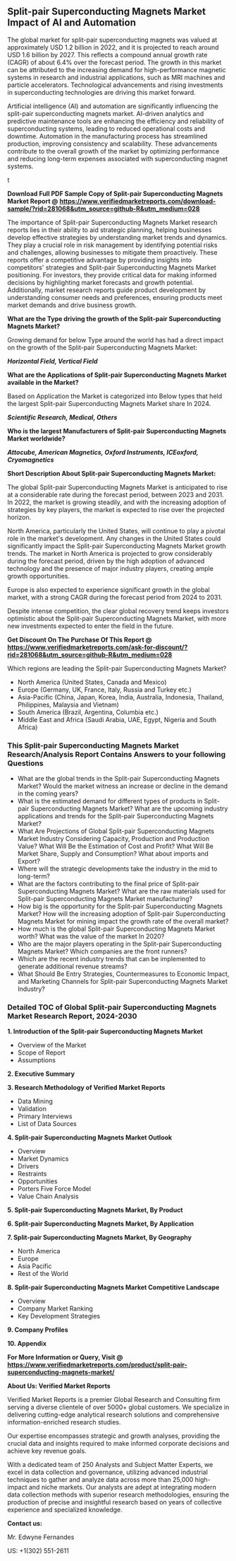<h2>Split-pair Superconducting Magnets Market Impact of AI and Automation</h2><p>The global market for split-pair superconducting magnets was valued at approximately USD 1.2 billion in 2022, and it is projected to reach around USD 1.6 billion by 2027. This reflects a compound annual growth rate (CAGR) of about 6.4% over the forecast period. The growth in this market can be attributed to the increasing demand for high-performance magnetic systems in research and industrial applications, such as MRI machines and particle accelerators. Technological advancements and rising investments in superconducting technologies are driving this market forward.</p><p>Artificial intelligence (AI) and automation are significantly influencing the split-pair superconducting magnets market. AI-driven analytics and predictive maintenance tools are enhancing the efficiency and reliability of superconducting systems, leading to reduced operational costs and downtime. Automation in the manufacturing process has streamlined production, improving consistency and scalability. These advancements contribute to the overall growth of the market by optimizing performance and reducing long-term expenses associated with superconducting magnet systems.</p>t</p><p id="" class=""><strong>Download Full PDF Sample Copy of Split-pair Superconducting Magnets Market Report @ <a href="https://www.verifiedmarketreports.com/download-sample/?rid=281068&utm_source=github-R&utm_medium=028" target="_blank">https://www.verifiedmarketreports.com/download-sample/?rid=281068&utm_source=github-R&utm_medium=028</a></strong></p><p>The importance of&nbsp;Split-pair Superconducting Magnets Market research reports lies in their ability to aid strategic planning, helping businesses develop effective strategies by understanding market trends and dynamics. They play a crucial role in risk management by identifying potential risks and challenges, allowing businesses to mitigate them proactively. These reports offer a competitive advantage by providing insights into competitors' strategies and Split-pair Superconducting Magnets Market positioning. For investors, they provide critical data for making informed decisions by highlighting market forecasts and growth potential. Additionally, market research reports guide product development by understanding consumer needs and preferences, ensuring products meet market demands and drive business growth.</p><p><strong>What are the&nbsp;Type driving the growth of the Split-pair Superconducting Magnets Market?</strong></p><p id="" class="">Growing demand for below Type around the world has had a direct impact on the growth of the Split-pair Superconducting Magnets Market:</p><em><strong>Horizontal Field, Vertical Field</strong></em></p><strong>What are the&nbsp;Applications&nbsp;of Split-pair Superconducting Magnets Market available in the Market?</strong></p><p id="" class="">Based on Application the Market is categorized into Below types that held the largest Split-pair Superconducting Magnets Market share In 2024.</p><em><strong>Scientific Research, Medical, Others</strong></em></p><strong>Who is the largest Manufacturers of Split-pair Superconducting Magnets Market worldwide?</strong></p><p><em><strong>Attocube, American Magnetics, Oxford Instruments, ICEoxford, Cryomagnetics</strong></em></p><p id="" class=""><strong>Short Description About Split-pair Superconducting Magnets Market:</strong></p><p>The global Split-pair Superconducting Magnets Market is anticipated to rise at a considerable rate during the forecast period, between 2023 and 2031. In 2022, the market is growing steadily, and with the increasing adoption of strategies by key players, the market is expected to rise over the projected horizon.</p><p>North America, particularly the United States, will continue to play a pivotal role in the market's development. Any changes in the United States could significantly impact the Split-pair Superconducting Magnets Market growth trends. The market in North America is projected to grow considerably during the forecast period, driven by the high adoption of advanced technology and the presence of major industry players, creating ample growth opportunities.</p><p>Europe is also expected to experience significant growth in the global market, with a strong CAGR during the forecast period from 2024 to 2031.</p><p>Despite intense competition, the clear global recovery trend keeps investors optimistic about the Split-pair Superconducting Magnets Market, with more new investments expected to enter the field in the future.</p><p id="" class=""><strong>Get Discount On The Purchase Of This Report @ <a href="https://www.verifiedmarketreports.com/ask-for-discount/?rid=281068&utm_source=github-R&utm_medium=028" target="_blank">https://www.verifiedmarketreports.com/ask-for-discount/?rid=281068&utm_source=github-R&utm_medium=028</a></strong></p>Which regions are leading the Split-pair Superconducting Magnets Market?</p><ul><li>North America (United States, Canada and Mexico)</li><li>Europe (Germany, UK, France, Italy, Russia and Turkey etc.)</li><li>Asia-Pacific (China, Japan, Korea, India, Australia, Indonesia, Thailand, Philippines, Malaysia and Vietnam)</li><li>South America (Brazil, Argentina, Columbia etc.)</li><li>Middle East and Africa (Saudi Arabia, UAE, Egypt, Nigeria and South Africa)</li></ul><h3 id="" class="">This Split-pair Superconducting Magnets Market Research/Analysis Report Contains Answers to your following Questions</h3><ul><li>What are the global trends in the Split-pair Superconducting Magnets Market? Would the market witness an increase or decline in the demand in the coming years?</li><li>What is the estimated demand for different types of products in Split-pair Superconducting Magnets Market? What are the upcoming industry applications and trends for the Split-pair Superconducting Magnets Market?</li><li>What Are Projections of Global Split-pair Superconducting Magnets Market Industry Considering Capacity, Production and Production Value? What Will Be the Estimation of Cost and Profit? What Will Be Market Share, Supply and Consumption? What about imports and Export?</li><li>Where will the strategic developments take the industry in the mid to long-term?</li><li>What are the factors contributing to the final price of Split-pair Superconducting Magnets Market? What are the raw materials used for Split-pair Superconducting Magnets Market manufacturing?</li><li>How big is the opportunity for the Split-pair Superconducting Magnets Market? How will the increasing adoption of Split-pair Superconducting Magnets Market for mining impact the growth rate of the overall market?</li><li>How much is the global Split-pair Superconducting Magnets Market worth? What was the value of the market In 2020?</li><li>Who are the major players operating in the Split-pair Superconducting Magnets Market? Which companies are the front runners?</li><li>Which are the recent industry trends that can be implemented to generate additional revenue streams?</li><li>What Should Be Entry Strategies, Countermeasures to Economic Impact, and Marketing Channels for Split-pair Superconducting Magnets Market Industry?</li></ul><h3 id="" class="">Detailed TOC of Global Split-pair Superconducting Magnets Market Research Report, 2024-2030</h3><p id="" class=""><strong>1. Introduction of the Split-pair Superconducting Magnets Market</strong></p><ul><li>Overview of the Market</li><li>Scope of Report</li><li>Assumptions</li></ul><p id="" class=""><strong>2. Executive Summary</strong></p><p id="" class=""><strong>3. Research Methodology of Verified Market Reports</strong></p><ul><li>Data Mining</li><li>Validation</li><li>Primary Interviews</li><li>List of Data Sources</li></ul><p id="" class=""><strong>4. Split-pair Superconducting Magnets Market Outlook</strong></p><ul><li>Overview</li><li>Market Dynamics</li><li>Drivers</li><li>Restraints</li><li>Opportunities</li><li>Porters Five Force Model</li><li>Value Chain Analysis</li></ul><p id="" class=""><strong>5. Split-pair Superconducting Magnets Market, By Product</strong></p><p id="" class=""><strong>6. Split-pair Superconducting Magnets Market, By Application</strong></p><p id="" class=""><strong>7. Split-pair Superconducting Magnets Market, By Geography</strong></p><ul><li>North America</li><li>Europe</li><li>Asia Pacific</li><li>Rest of the World</li></ul><p id="" class=""><strong>8. Split-pair Superconducting Magnets Market Competitive Landscape</strong></p><ul><li>Overview</li><li>Company Market Ranking</li><li>Key Development Strategies</li></ul><p id="" class=""><strong>9. Company Profiles</strong></p><p id="" class=""><strong>10. Appendix</strong></p><p id="" class=""><strong>For More Information or Query, Visit @ <a href="https://www.verifiedmarketreports.com/product/split-pair-superconducting-magnets-market/" target="_blank">https://www.verifiedmarketreports.com/product/split-pair-superconducting-magnets-market/</a></strong></p><p id="" class=""><strong>About Us: Verified Market Reports</strong></p><p id="" class="">Verified Market Reports is a premier Global Research and Consulting firm serving a diverse clientele of over 5000+ global customers. We specialize in delivering cutting-edge analytical research solutions and comprehensive information-enriched research studies.</p><p id="" class="">Our expertise encompasses strategic and growth analyses, providing the crucial data and insights required to make informed corporate decisions and achieve key revenue goals.</p><p id="" class="">With a dedicated team of 250 Analysts and Subject Matter Experts, we excel in data collection and governance, utilizing advanced industrial techniques to gather and analyze data across more than 25,000 high-impact and niche markets. Our analysts are adept at integrating modern data collection methods with superior research methodologies, ensuring the production of precise and insightful research based on years of collective experience and specialized knowledge.</p><p id="" class=""><strong>Contact us:</strong></p><p id="" class="">Mr. Edwyne Fernandes</p><p id="" class="">US: +1(302) 551-2611</p>